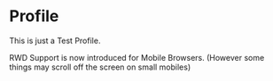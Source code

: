 # Profile
This is just a Test Profile. 

RWD Support is now introduced for Mobile Browsers. (However some things may scroll off the screen on small mobiles)
